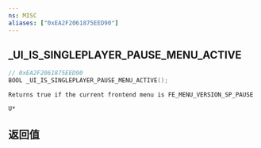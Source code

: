 ```yaml
---
ns: MISC
aliases: ["0xEA2F2061875EED90"]
---
```

## _UI_IS_SINGLEPLAYER_PAUSE_MENU_ACTIVE

```c
// 0xEA2F2061875EED90
BOOL _UI_IS_SINGLEPLAYER_PAUSE_MENU_ACTIVE();
```

```
Returns true if the current frontend menu is FE_MENU_VERSION_SP_PAUSE

U*
```

## 返回值
